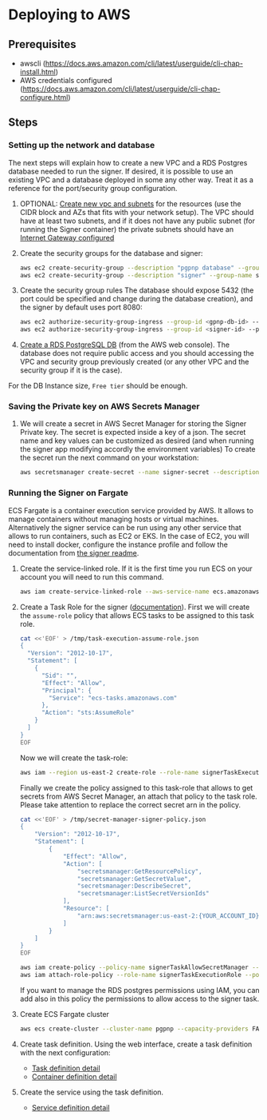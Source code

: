 # Deploying to AWS

## Prerequisites

- awscli (https://docs.aws.amazon.com/cli/latest/userguide/cli-chap-install.html)
- AWS credentials configured (https://docs.aws.amazon.com/cli/latest/userguide/cli-chap-configure.html)

## Steps

### Setting up the network and database

The next steps will explain how to create a new VPC and a RDS Postgres database needed to run the signer. If desired, it is possible to use an existing VPC and a database deployed in some any other way. Treat it as a reference for the port/security group configuration.

1. OPTIONAL: [Create new vpc and subnets](https://docs.aws.amazon.com/directoryservice/latest/admin-guide/gsg_create_vpc.html) for the resources (use the CIDR block and AZs that fits with your network setup). The VPC should have at least two subnets, and if it does not have any public subnet (for running the Signer container) the private subnets should have an [Internet Gateway configured](https://docs.aws.amazon.com/vpc/latest/userguide/VPC_Internet_Gateway.html)

1. Create the security groups for the database and signer:

    ```bash
    aws ec2 create-security-group --description "pgpnp database" --group-name pgpnp-db --vpc-id <id>
    aws ec2 create-security-group --description "signer" --group-name signer --vpc-id <id>
    ```

1. Create the security group rules The database should expose 5432 (the port could be specified and change during the database creation), and the signer by default uses port 8080:

    ```bash
    aws ec2 authorize-security-group-ingress --group-id <gpnp-db-id> --protocol tcp --port 5432 --source-group sg-0a1064e7d9cba38a9
    aws ec2 authorize-security-group-ingress --group-id <signer-id> --protocol tcp --port 8080 --cidr 0.0.0.0/0
    ```

1. [Create a RDS PostgreSQL DB](https://docs.aws.amazon.com/AmazonRDS/latest/UserGuide/USER_CreateDBInstance.html) (from the AWS web console).
The database does not require public access and you should accessing the VPC and security group previously created (or any other VPC and the security group if it is the case).

For the DB Instance size, `Free tier` should be enough.

### Saving the Private key on AWS Secrets Manager

1. We will create a secret in AWS Secret Manager for storing the Signer Private key. The secret is expected inside a key of a json. 
The secret name and key values can be customized as desired (and when running the signer app modifying accordly the environment variables)
To create the secret run the next command on your workstation:

    ```bash
    aws secretsmanager create-secret --name signer-secret --description "PGPNP Signer Secret" --secret-string '{"key":"<Signer private key>"}'`
    ```

### Running the Signer on Fargate

ECS Fargate is a container execution service provided by AWS. It allows to manage containers without managing hosts or virtual machines.
Alternatively the signer service can be run using any other service that allows to run containers, such as EC2 or EKS. In the case of EC2, you will need to install docker, configure the instance profile and follow the documentation from [the signer readme](https://github.com/celo-org/celo-monorepo/tree/master/packages/phone-number-privacy/signer).

1. Create the service-linked role. If it is the first time you run ECS on your account you will need to run this command.

    ```bash
    aws iam create-service-linked-role --aws-service-name ecs.amazonaws.com
    ```

1. Create a Task Role for the signer ([documentation](https://docs.amazonaws.cn/en_us/AmazonECS/latest/userguide/ecs-cli-tutorial-fargate.html)).
First we will create the `assume-role` policy that allows ECS tasks to be assigned to this task role. 

    ```bash
    cat <<'EOF' > /tmp/task-execution-assume-role.json
    {
      "Version": "2012-10-17",
      "Statement": [
        {
          "Sid": "",
          "Effect": "Allow",
          "Principal": {
            "Service": "ecs-tasks.amazonaws.com"
          },
          "Action": "sts:AssumeRole"
        }
      ]
    }
    EOF
    ```

    Now  we will create the task-role:

    ```bash
    aws iam --region us-east-2 create-role --role-name signerTaskExecutionRole --assume-role-policy-document file:///tmp/task-execution-assume-role.json
    ```

    Finally we create the policy assigned to this task-role that allows to get secrets from AWS Secret Manager, an attach that policy to the task role. Please take attention to replace the correct secret arn in the policy.

    ```bash
    cat <<'EOF' > /tmp/secret-manager-signer-policy.json
    {
        "Version": "2012-10-17",
        "Statement": [
            {
                "Effect": "Allow",
                "Action": [
                    "secretsmanager:GetResourcePolicy",
                    "secretsmanager:GetSecretValue",
                    "secretsmanager:DescribeSecret",
                    "secretsmanager:ListSecretVersionIds"
                ],
                "Resource": [
                    "arn:aws:secretsmanager:us-east-2:{YOUR_ACCOUNT_ID}:secret:{YOUR_SECRET_ID}"
                ]
            }
        ]
    }
    EOF

    aws iam create-policy --policy-name signerTaskAllowSecretManager --policy-document file:///tmp/secret-manager-signer-policy.json
    aws iam attach-role-policy --role-name signerTaskExecutionRole --policy-arn arn:aws:iam::<account_id>:policy/signerTaskAllowSecretManager
    ```

    If you want to manage the RDS postgres permissions using IAM, you can add also in this policy the permissions to allow access to the signer task.

1. Create ECS Fargate cluster

    ```bash
    aws ecs create-cluster --cluster-name pgpnp --capacity-providers FARGATE_SPOT --default-capacity-provider-strategy FARGATE_SPOT
    ```

1. Create task definition. Using the web interface, create a task definition with the next configuration:

    - [Task definition detail](./images/fargate-task-definition.png)
    - [Container definition detail](./images/fargate-container-definition.png)

1. Create the service using the task definition.

    - [Service definition detail](./images/ffargate-service-definition.png)
